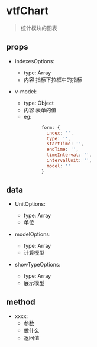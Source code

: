 # vtfChart 

> 统计模块的图表

## props

* indexesOptions:
   * type: Array
   * 内容 指标下拉框中的指标

* v-model:
  * type: Object
  * 内容 表单的值
  * eg: 
  
  ```js
            form: {
              index: '',
              type: '',
              startTime: '',
              endTime: '',
              timeInterval: '',
              intervalUnit: '',
              model: ''
            }
  ```

## data

* UnitOptions:
  * type: Array
  * 单位
 
* modelOptions:
  * type: Array
  * 计算模型
   
* showTypeOptions:
  * type: Array
  * 展示模型
  
## method

* xxxx:
  * 参数
  * 做什么
  * 返回值
